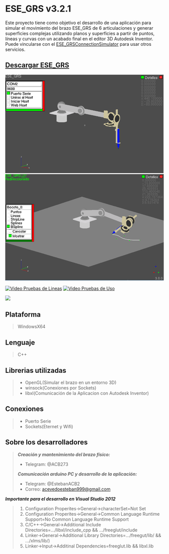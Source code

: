 # ESE_GRS v3.2.1 

Este proyecto tiene como objetivo el desarrollo de una aplicación
para simular el movimiento del brazo ESE_GRS de 6 articulaciones y 
generar superficies complejas utilizando planos y superficies a partir 
de puntos, líneas y curvas con un acabado final en el editor 3D Autodesk 
Inventor. Puede vincularse con el [ESE_GRSConnectionSimulator](https://github.com/Esteban1914/ESE_GRS_ConnectionSimulator)
para usar otros servicios.


## [Descargar ESE_GRS](https://github.com/Esteban1914/ESE_GRS/raw/master/media/ESE_GRS/ESE_GRS.rar)

![Foto de ESE_GRS](https://github.com/Esteban1914/ESE_GRS/blob/master/media/ESE_GRS.png)
![Foto de ESE_GRS](https://github.com/Esteban1914/ESE_GRS/blob/master/media/ESE_GRS1.png)

[![Video Pruebas de Lineas](https://github.com/user-attachments/assets/ec42e990-8856-42d3-9897-f8c5b3e9f17b)](https://youtube.com/shorts/k08Z69qYJ9E)
[![Video Pruebas de Uso]()](https://youtube.com/shorts/reRHz0o7SlI)

[<img src="https://github.com/user-attachments/assets/ec42e990-8856-42d3-9897-f8c5b3e9f17b" width="50%">](https://youtube.com/shorts/k08Z69qYJ9E "ESE-GRS")
[<img src="" width="50%">](https://youtube.com/shorts/k08Z69qYJ9E "ESE-GRS")

## Plataforma
>WindowsX64

## Lenguaje
>C++ 

## Librerias utilizadas
> - OpenGL(Simular el brazo en un entorno 3D)
> - winsock(Conexiones por Sockets)
> - libxl(Comunicación de la Aplicacion con Autodesk Inventor)

## Conexiones
> - Puerto Serie
> - Sockets(Eternet y Wifi)

## Sobre los desarrolladores
>***Creación y mantenimiento del brazo físico:***
> - Telegram:  @ACB273
>
>***Comunicación arduino PC y desarrollo de la aplicación:***
> - Telegram:  @EstebanACB2
> - Correo:    acevedoesteban999@gmail.com

***Importante para el desarrollo en Visual Studio 2012***
> 1. Configuration Properites->General->characterSet=Not Set
> 2. Configuration Properites->General->Common Language Runtime Support=No Common Language Runtime Support
> 3. C/C++->General->Additional Include Directories=.../libxl/include_cpp && .../freeglut/include
> 4. Linker->General->Additional Library Directories=.../freegut/lib/ && .../xlms/lib/)
> 5. Linker->Input->Additinal Dependencies=freeglut.lib && libxl.lib
